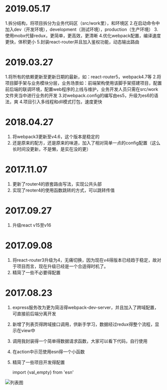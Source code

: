 # 2019.05.17
1.拆分结构，将项目拆分为业务代码区（src/work里），和环境区
2.在启动命令中加入dev（开发环境），development（测试环境），production（生产环境）
3.使用mobx代替redux，更简单，更高效，更清晰
4.优化webpack配置，编译速度更快，体积更小
5.封装react-router并且加入鉴权功能，动态输出路由

# 2019.03.27
1.将所有的依赖更新至更新日期的最新，如：react-router5，webpack4.7等
2.将项目脚手架与业务模块分层，业务场景如：前端架构使用该脚手架搭建项目，配置前后端的联调环境，配置web程序的上线与维护，业务开发人员只需在src/work文件夹当中进行业务的开发
3.对webpack.config的编写由es5，升级为es6的语法，爽
4.项目引入多线程和dll模式打包，速度更快

# 2018.04.27
1. 将webpack3更新至v4.6，这个版本是稳定的
2. 还是原来的配方，还是原来的味道，加入了相对简单一点的config配置（这么长时间没更新，不是懒，是实在没的更）

# 2017.11.07
1. 更新了router4的嵌套路由写法，实现公共头部
2. 实现了reoter4的使用函数跳转的方式，可以跳转传值

# 2017.09.27
1. 升级react v15至v16

# 2017.09.08
1. 将react-router3升级为4，无痛切换，因为现在v4得版本已经趋于稳定，故对于项目而言，现在升级已经是一个合适得时机了。
2. 精简了一些不必要得配置

# 2017.08.23
1. express服务改为更为简洁得webpack-dev-server，并且加入了跨域配置，可直接前后端分离开发
2. 新增了列表页得跨域接口调用，供新手学习，数据经过redux得整个流程，显示在view中
3. 调用我封装得一个简单得数据请求函数，大家可以看下代码，自行使用
4. 在action中示范使用esn得一个小函数
5. 精简了一些项目开发得配置

    import {val_empty} from 'esn'

![列表图](https://github.com/aiyuekuang/react_home/blob/master/doc/img/react_home.png?raw=true)
